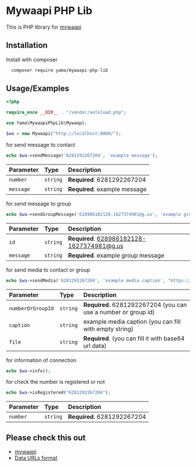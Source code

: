 
# Mywaapi PHP Lib

This is PHP library for [mywaapi](https://github.com/yama24/mywaapi)


## Installation

Install with composer

```bash
  composer require yama/mywaapi-php-lib
```
## Usage/Examples

```php
<?php

require_once __DIR__ . "/vendor/autoload.php";

use Yama\MywaapiPhpLib\Mywaapi;

$wa = new Mywaapi("http://localhost:8000/");
```

for send message to contact

```php
echo $wa->sendMessage('6281292267204', 'example message');
 ```
| Parameter | Type     | Description                |
| :-------- | :------- | :------------------------- |
| `number` | `string` | **Required**. 6281292267204 |
| `message` | `string` | **Required**. example message |

for send message to group 

```php
echo $wa->sendGroupMessage('628986182128-1627374981@g.us', 'example group message');
 ```
| Parameter | Type     | Description                |
| :-------- | :------- | :------------------------- |
| `id` | `string` | **Required**. 628986182128-1627374981@g.us |
| `message` | `string` | **Required**. example group message |

for send media to contact or group

```php
echo $wa->sendMedia('6281292267204', 'example media caption', "https://upload.wikimedia.org/wikipedia/commons/thumb/6/6b/WhatsApp.svg/479px-WhatsApp.svg.png");
 ```
| Parameter | Type     | Description                |
| :-------- | :------- | :------------------------- |
| `numberOrGroupId` | `string` | **Required**. 6281292267204 (you can use a number or group id) |
| `caption` | `string` | example media caption (you can fill with empty string) |
| `file` | `string` | **Required**. (you can fill it with base64 url data) |

for information of connection 

```php
echo $wa->info();
 ```

for check the number is registered or not 

```php
echo $wa->isRegistered("6281292267204");
 ```
| Parameter | Type     | Description                |
| :-------- | :------- | :------------------------- |
| `number` | `string` | **Required**. 6281292267204 |

## Please check this out

 - [mywaapi](https://github.com/yama24/mywaapi)
 - [Data URLs format](https://developer.mozilla.org/en-US/docs/Web/HTTP/Basics_of_HTTP/Data_URLs)


